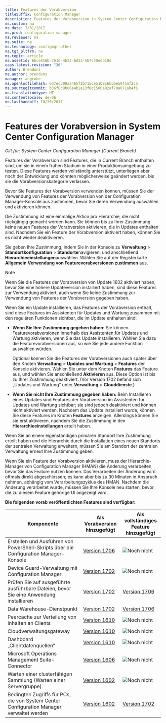 ```yaml
---
title: Features der Vorabversion
titleSuffix: Configuration Manager
description: Features der Vorabversion in System Center Configuration Manager
ms.custom: na
ms.date: 7/31/2017
ms.prod: configuration-manager
ms.reviewer: na
ms.suite: na
ms.technology: configmgr-other
ms.tgt_pltfrm: na
ms.topic: article
ms.assetid: 6bce416b-761d-4b23-bd33-5b7c30edb10d
caps.latest.revision: "36"
author: Brenduns
ms.author: brenduns
manager: angrobe
ms.openlocfilehash: 6d7ec308aa465f2b715ce51b8c6bbbe59faaf2cb
ms.sourcegitcommit: b36f8c8b06e4b2e13f8c1500a82af79a071ab4f6
ms.translationtype: HT
ms.contentlocale: de-DE
ms.lasthandoff: 10/20/2017
---
```

# <a name="pre-release-features-in-system-center-configuration-manager"></a>Features der Vorabversion in System Center Configuration Manager
*Gilt für: System Center Configuration Manager (Current Branch)*

Features der Vorabversion sind Features, die in Current Branch enthalten sind, um sie in einem frühen Stadium in einer Produktionsumgebung zu testen. Diese Features werden vollständig unterstützt, unterliegen aber noch der Entwicklung und könnten möglicherweise geändert werden, bis sie die Vorabversionskategorie verlassen.

 Bevor Sie Features der Vorabversion verwenden können, müssen Sie der Verwendung von Features der Vorabversion von der Configuration Manager-Konsole aus zustimmen, bevor Sie deren Verwendung auswählen und aktivieren können.  

Die Zustimmung ist eine einmalige Aktion pro Hierarchie, die nicht rückgängig gemacht werden kann. Sie können bis zu Ihrer Zustimmung keine neuen Features der Vorabversion aktivieren, die in Updates enthalten sind. Nachdem Sie ein Feature der Vorabversion aktiviert haben, können Sie es nicht wieder deaktivieren.

Sie geben Ihre Zustimmung, indem Sie in der Konsole zu **Verwaltung** > **Standortkonfiguration** > **Standorte**navigieren, und anschließend **Hierarchieeinstellungen**auswählen. Wählen Sie auf der Registerkarte **Allgemein** **Verwendung von Featurevorabversionen zustimmen** aus.

 > [!NOTE]
 > Wenn Sie die Features der Vorabversion von Update 1602 aktiviert haben, bevor Sie eine höhere Updateversion installiert haben, sind diese Features zur Verwendung aktiviert, auch wenn Sie keine Zustimmung zur Verwendung von Features der Vorabversion gegeben haben.

Wenn Sie ein Update installieren, das Features der Vorabversion enthält, sind diese Features im Assistenten für Updates und Wartung zusammen mit den regulären Funktionen sichtbar, die im Update enthalten sind:
  - **Wenn Sie Ihre Zustimmung gegeben haben:** Sie können Featurevorabversionen innerhalb des Assistenten für Updates und Wartung aktivieren, wenn Sie das Update installieren. Wählen Sie dazu die Featurevorabversionen aus, so wie Sie jede andere Funktion auswählen würden.     

    Optional können Sie die Features der Vorabversionen auch später über den Knoten **Verwaltung** > **Updates und Wartung** > **Features** der Konsole aktivieren. Wählen Sie unter dem Knoten **Features** das Feature aus, und wählen Sie anschließend **Aktivieren** aus. Diese Option ist bis zu Ihrer Zustimmung deaktiviert. (Vor Version 1702 befand sich „Updates und Wartung“ unter **Verwaltung** > **Clouddienste**.)
  -   **Wenn Sie nicht Ihre Zustimmung gegeben haben:** Beim Installieren eines Updates sind Features der Vorabversion im Assistenten für Updates und Wartung sichtbar; sie sind jedoch deaktiviert und können nicht aktiviert werden. Nachdem das Update installiert wurde, können Sie diese Features im Knoten **Features** anzeigen. Allerdings können Sie sie erst aktivieren, nachdem Sie die Zustimmung in den **Hierarchieeinstellungen** erteilt haben.

Wenn Sie an einem eigenständigen primären Standort Ihre Zustimmung erteilt haben und die Hierarchie durch die Installation eines neuen Standorts der zentralen Verwaltung erweitern, müssen Sie am Standort der zentralen Verwaltung erneut Ihre Zustimmung geben.

 Wenn Sie ein Feature der Vorabversion aktivieren, muss der Hierarchie-Manager von Configuration Manager (HMAN) die Änderung verarbeiten, bevor Sie das Feature nutzen können. Das Verarbeiten der Änderung wird oftmals direkt abgeschlossen; es kann aber bis zu 30 Minuten in Anspruch nehmen, abhängig vom Verarbeitungszyklus des HMAN. Nachdem die Änderung verarbeitet wurde, müssen Sie Ihre Konsole neu starten, bevor die zu diesem Feature gehörige UI angezeigt wird.

**Die folgenden vorab veröffentlichten Features sind verfügbar:**

 |Komponente          |Als Vorabversion hinzugefügt | Als vollständiges Feature hinzugefügt|  
|------------------|---------------------|---------------------|
| Erstellen und Ausführen von PowerShell-Skripts über die Configuration Manager-Konsole |  [Version 1706](/sccm/apps/deploy-use/create-deploy-scripts)|![Noch nicht](media/83c5d168-8faf-4e8e-920b-528e3c43ffd4.gif)|
| Device Guard-Verwaltung mit Configuration Manager |  [Version 1702](/sccm/protect/deploy-use/use-device-guard-with-configuration-manager)|![Noch nicht](media/83c5d168-8faf-4e8e-920b-528e3c43ffd4.gif)|
| Prüfen Sie auf ausgeführte ausführbare Dateien, bevor Sie eine Anwendung installieren  |   [Version 1702](/sccm/apps/deploy-use/deploy-applications#how-to-check-for-running-executable-files-before-installing-an-application) |[Version 1706](/sccm/apps/deploy-use/deploy-applications#how-to-check-for-running-executable-files-before-installing-an-application)|
| Data Warehouse-Dienstpunkt  |  [Version 1702](/sccm/core/servers/manage/data-warehouse) |[Version 1706](/sccm/core/servers/manage/data-warehouse)|
| Peercache zur Verteilung von Inhalten an Clients |  [Version 1610](/sccm/core/plan-design/hierarchy/client-peer-cache) |![Noch nicht](media/83c5d168-8faf-4e8e-920b-528e3c43ffd4.gif)|
| Cloudverwaltungsgateway |  [Version 1610](/sccm/core/clients/manage/plan-cloud-management-gateway) |![Noch nicht](media/83c5d168-8faf-4e8e-920b-528e3c43ffd4.gif)|
| Dashboard „Clientdatenquellen“ |  [Version 1610](/sccm/core/servers/deploy/configure/monitor-content-you-have-distributed#client-data-sources-dashboard) |![Noch nicht](media/83c5d168-8faf-4e8e-920b-528e3c43ffd4.gif)|
| Microsoft Operations Management Suite-Connector  | [Version 1606](../../../core/clients/manage/sync-data-microsoft-operations-management-suite.md) |![Noch nicht](media/83c5d168-8faf-4e8e-920b-528e3c43ffd4.gif)|
| Warten einer clusterfähigen Sammlung (Warten einer Servergruppe)| [Version 1602](../../../core/get-started/capabilities-in-technical-preview-1605.md#BKMK_ServerGroups)|![Noch nicht](media/83c5d168-8faf-4e8e-920b-528e3c43ffd4.gif)|
|Bedingten Zugriffs für PCs, die von System Center Configuration Manager verwaltet werden | [Version 1602](../../../protect/deploy-use/manage-access-to-o365-services-for-pcs-managed-by-sccm.md)     | [Version 1702](/sccm/mdm/deploy-use/manage-access-to-services)                     |
